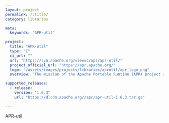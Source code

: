 ```yaml
---
layout: project
permalink: /:title/
category: libraries

meta:
  keywords: "APR-util"

project:
  title: "APR-util"
  type: "C"
  ci_url: ""
  url: "https://svn.apache.org/viewvc/apr/apr-util/"
  project_official_url: "https://apr.apache.org/"
  logo: "/assets/images/projects/libraries/aprutil/apr_logo.png"
  overview: "The mission of the Apache Portable Runtime (APR) project is to create and maintain software libraries that provide a predictable and consistent interface to underlying platform-specific implementations. The primary goal is to provide an API to which software developers may code and be assured of predictable if not identical behaviour regardless of the platform on which their software is built, relieving them of the need to code special-case conditions to work around or take advantage of platform-specific deficiencies or features. APR-util provides a number of helpful abstractions on top of APR."

supported_releases:
  - release:
    version: "1.6.3"
    url: "https://dlcdn.apache.org//apr/apr-util-1.6.3.tar.gz"

---
```


<p>APR-util</p>

